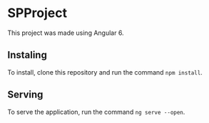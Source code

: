 # SPProject

This project was made using Angular 6.

## Instaling

To install, clone this repository and run the command ```npm install```.

## Serving

To serve the application, run the command ```ng serve --open```.
